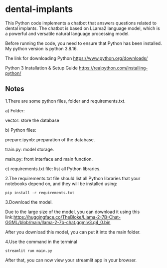 # dental-implants
This Python code implements a chatbot that answers questions related to dental implants. The chatbot is based on LLama2 language model, which is a powerful and versatile natural language processing model.

Before running the code, you need to ensure that Python has been installed. My python version is python 3.8.16.

The link for downloading Python
https://www.python.org/downloads/

Python 3 Installation & Setup Guide
https://realpython.com/installing-python/
## Notes
1.There are some python files, folder and requirements.txt.

a) Folder:

vector: store the database

b) Python files:

prepare.ipynb: preparation of the database.

train.py: model storage.

main.py: front interface and main function.

c) requirements.txt file: list all Python libraries.

2.The requirements.txt file should list all Python libraries that your notebooks depend on, and they will be installed using:

```
pip install -r requirements.txt
```

3.Download the model.

Due to the large size of the model, you can download it using this link:https://huggingface.co/TheBloke/Llama-2-7B-Chat-GGML/blob/main/llama-2-7b-chat.ggmlv3.q4_0.bin

After you download this model, you can put it into the main folder.

4.Use the command in the terminal

```
streamlit run main.py
```

After that, you can now view your streamlit app in your browser.
